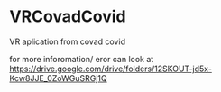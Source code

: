 # VRCovadCovid
VR aplication from covad covid

for more inforomation/ eror can look at https://drive.google.com/drive/folders/12SKOUT-jd5x-Kcw8JJE_0ZoWGuSRGj1Q
